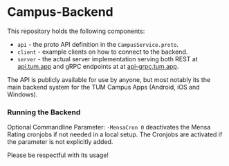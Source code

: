 # Campus-Backend

This repository holds the following components:
* `api` - the proto API definition in the `CampusService.proto`.
* `client` - example clients on how to connect to the backend.
* `server` - the actual server implementation serving both REST at [api.tum.app](https://api.tum.app)
   and gRPC endpoints at at [api-grpc.tum.app](https://api-grpc.tum.app).

The API is publicly available for use by anyone, but most notably its the main backend system for the
TUM Campus Apps (Android, iOS and Windows).

### Running the Backend
Optional Commandline Parameter: `-MensaCron 0` deactivates the Mensa Rating cronjobs if not needed in a local setup. The Cronjobs are activated if the parameter is not explicitly added.



Please be respectful with its usage!
